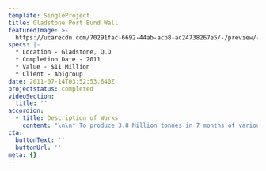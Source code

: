 ```yaml
---
template: SingleProject
title: Gladstone Port Bund Wall
featuredImage: >-
  https://ucarecdn.com/70291fac-6692-44ab-acb8-ac24738267e5/-/preview/-/enhance/50/
specs: |-
  * Location - Gladstone, QLD
  * Completion Date - 2011
  * Value - $11 Million
  * Client - Abigroup
date: 2011-07-14T03:52:53.640Z
projectstatus: completed
videoSection:
  title: ''
accordion:
  - title: Description of Works
    content: "\n\n* To produce 3.8 Million tonnes in 7 months of various size amour rock\r\n* Remove – 12 mm waste from each to supply material for Gladstone seawall\r\n\n \rSpecial Features\r \n\n* Utilisation of trommel plant which was purpose built for the project"
cta:
  buttonText: ''
  buttonUrl: ''
meta: {}
---
```


